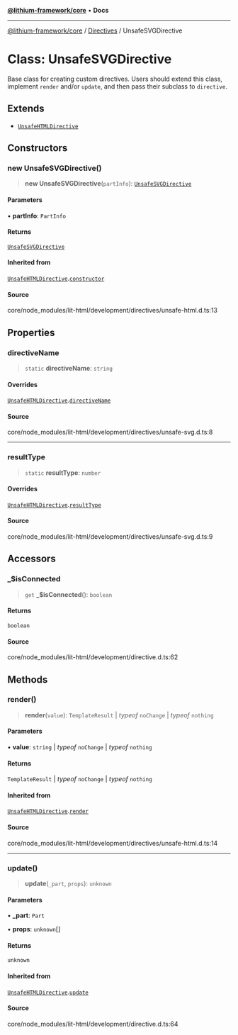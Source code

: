 [**@lithium-framework/core**](../../../README.md) • **Docs**

***

[@lithium-framework/core](../../../README.md) / [Directives](../README.md) / UnsafeSVGDirective

# Class: UnsafeSVGDirective

Base class for creating custom directives. Users should extend this class,
implement `render` and/or `update`, and then pass their subclass to
`directive`.

## Extends

- [`UnsafeHTMLDirective`](UnsafeHTMLDirective.md)

## Constructors

### new UnsafeSVGDirective()

> **new UnsafeSVGDirective**(`partInfo`): [`UnsafeSVGDirective`](UnsafeSVGDirective.md)

#### Parameters

• **partInfo**: `PartInfo`

#### Returns

[`UnsafeSVGDirective`](UnsafeSVGDirective.md)

#### Inherited from

[`UnsafeHTMLDirective`](UnsafeHTMLDirective.md).[`constructor`](UnsafeHTMLDirective.md#constructors)

#### Source

core/node\_modules/lit-html/development/directives/unsafe-html.d.ts:13

## Properties

### directiveName

> `static` **directiveName**: `string`

#### Overrides

[`UnsafeHTMLDirective`](UnsafeHTMLDirective.md).[`directiveName`](UnsafeHTMLDirective.md#directivename)

#### Source

core/node\_modules/lit-html/development/directives/unsafe-svg.d.ts:8

***

### resultType

> `static` **resultType**: `number`

#### Overrides

[`UnsafeHTMLDirective`](UnsafeHTMLDirective.md).[`resultType`](UnsafeHTMLDirective.md#resulttype)

#### Source

core/node\_modules/lit-html/development/directives/unsafe-svg.d.ts:9

## Accessors

### \_$isConnected

> `get` **\_$isConnected**(): `boolean`

#### Returns

`boolean`

#### Source

core/node\_modules/lit-html/development/directive.d.ts:62

## Methods

### render()

> **render**(`value`): `TemplateResult` \| *typeof* `noChange` \| *typeof* `nothing`

#### Parameters

• **value**: `string` \| *typeof* `noChange` \| *typeof* `nothing`

#### Returns

`TemplateResult` \| *typeof* `noChange` \| *typeof* `nothing`

#### Inherited from

[`UnsafeHTMLDirective`](UnsafeHTMLDirective.md).[`render`](UnsafeHTMLDirective.md#render)

#### Source

core/node\_modules/lit-html/development/directives/unsafe-html.d.ts:14

***

### update()

> **update**(`_part`, `props`): `unknown`

#### Parameters

• **\_part**: `Part`

• **props**: `unknown`[]

#### Returns

`unknown`

#### Inherited from

[`UnsafeHTMLDirective`](UnsafeHTMLDirective.md).[`update`](UnsafeHTMLDirective.md#update)

#### Source

core/node\_modules/lit-html/development/directive.d.ts:64
